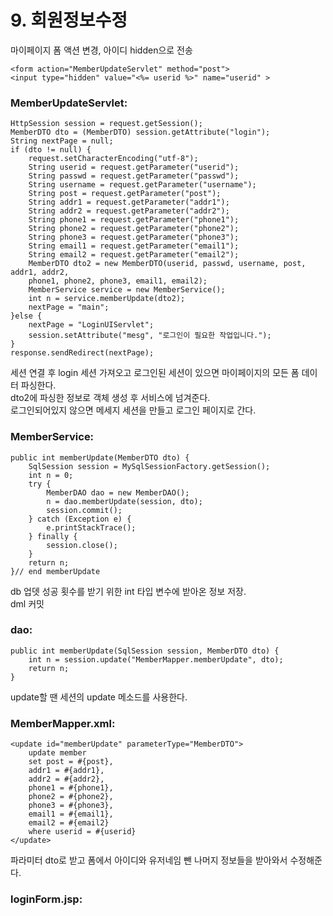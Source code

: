 # 9. 회원정보수정

마이페이지 폼 액션 변경, 아이디 hidden으로 전송

```
<form action="MemberUpdateServlet" method="post">
<input type="hidden" value="<%= userid %>" name="userid" >
```

### MemberUpdateServlet:

```
HttpSession session = request.getSession();
MemberDTO dto = (MemberDTO) session.getAttribute("login");
String nextPage = null;
if (dto != null) {
	request.setCharacterEncoding("utf-8");
	String userid = request.getParameter("userid");
	String passwd = request.getParameter("passwd");
	String username = request.getParameter("username");
	String post = request.getParameter("post");
	String addr1 = request.getParameter("addr1");
	String addr2 = request.getParameter("addr2");
	String phone1 = request.getParameter("phone1");
	String phone2 = request.getParameter("phone2");
	String phone3 = request.getParameter("phone3");
	String email1 = request.getParameter("email1");
	String email2 = request.getParameter("email2");
	MemberDTO dto2 = new MemberDTO(userid, passwd, username, post, addr1, addr2,
	phone1, phone2, phone3, email1, email2);
	MemberService service = new MemberService();
	int n = service.memberUpdate(dto2);
	nextPage = "main";
}else {
	nextPage = "LoginUIServlet";
	session.setAttribute("mesg", "로그인이 필요한 작업입니다.");
}
response.sendRedirect(nextPage);
```

세션 연결 후 login 세션 가져오고 로그인된 세션이 있으면 마이페이지의 모든 폼 데이터 파싱한다.  
dto2에 파싱한 정보로 객체 생성 후 서비스에 넘겨준다.  
로그인되어있지 않으면 메세지 세션을 만들고 로그인 페이지로 간다.

### MemberService:

```
public int memberUpdate(MemberDTO dto) {
	SqlSession session = MySqlSessionFactory.getSession();
	int n = 0;
	try {
		MemberDAO dao = new MemberDAO();
		n = dao.memberUpdate(session, dto);
		session.commit();
	} catch (Exception e) {
		e.printStackTrace();
	} finally {
		session.close();
	}
	return n;
}// end memberUpdate
```

db 업뎃 성공 횟수를 받기 위한 int 타입 변수에 받아온 정보 저장.  
dml 커밋

### dao:

```
public int memberUpdate(SqlSession session, MemberDTO dto) {
	int n = session.update("MemberMapper.memberUpdate", dto);
	return n;
}
```

update할 땐 세션의 update 메소드를 사용한다.

### MemberMapper.xml:

```
<update id="memberUpdate" parameterType="MemberDTO">
	update member
	set post = #{post},
	addr1 = #{addr1},
	addr2 = #{addr2},
	phone1 = #{phone1},
	phone2 = #{phone2},
	phone3 = #{phone3},
	email1 = #{email1},
	email2 = #{email2}
	where userid = #{userid}
</update>
```

파라미터 dto로 받고
폼에서 아이디와 유저네임 뺀 나머지 정보들을 받아와서 수정해준다.

### loginForm.jsp:
